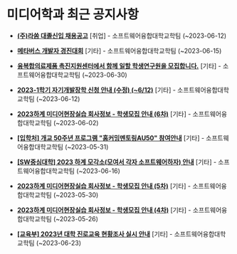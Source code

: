 # 미디어학과 최근 공지사항

* **[(주)라쏨 대졸신입 채용공고](https://media.ajou.ac.kr/media/board/board01.jsp?mode=view&amp;article_no=235454&amp;board_wrapper=%2Fmedia%2Fboard%2Fboard01.jsp&amp;pager.offset=0&amp;board_no=304)**
 [취업] - 소프트웨어융합대학교학팀 (~2023-06-12)

* **[메타버스 개발자 경진대회](https://media.ajou.ac.kr/media/board/board01.jsp?mode=view&amp;article_no=235407&amp;board_wrapper=%2Fmedia%2Fboard%2Fboard01.jsp&amp;pager.offset=0&amp;board_no=304)**
 [기타] - 소프트웨어융합대학교학팀 (~2023-06-15)

* **[융복합의료제품 촉진지원센터에서 함께 일할 학생연구원을 모집합니다.](https://media.ajou.ac.kr/media/board/board01.jsp?mode=view&amp;article_no=235396&amp;board_wrapper=%2Fmedia%2Fboard%2Fboard01.jsp&amp;pager.offset=0&amp;board_no=304)**
 [기타] - 소프트웨어융합대학교학팀 (~2023-06-30)

* **[2023-1학기 자기개발장학 신청 안내 (수정) (~6/12)﻿](https://media.ajou.ac.kr/media/board/board01.jsp?mode=view&amp;article_no=235393&amp;board_wrapper=%2Fmedia%2Fboard%2Fboard01.jsp&amp;pager.offset=0&amp;board_no=304)**
 [기타] - 소프트웨어융합대학교학팀 (~2023-06-12)

* **[2023하계 미디어현장실습 회사정보 - 학생모집 안내 (6차)](https://media.ajou.ac.kr/media/board/board01.jsp?mode=view&amp;article_no=235383&amp;board_wrapper=%2Fmedia%2Fboard%2Fboard01.jsp&amp;pager.offset=0&amp;board_no=304)**
 [기타] - 소프트웨어융합대학교학팀 (~2023-06-02)

* **[[입학처] 개교 50주년 프로그램 &quot;홈커밍멘토링AU50&quot; 참여안내](https://media.ajou.ac.kr/media/board/board01.jsp?mode=view&amp;article_no=235350&amp;board_wrapper=%2Fmedia%2Fboard%2Fboard01.jsp&amp;pager.offset=0&amp;board_no=304)**
 [기타] - 소프트웨어융합대학교학팀 (~2023-05-31)

* **[[SW중심대학] 2023 하계 모각소(모여서 각자 소프트웨어하자) 안내](https://media.ajou.ac.kr/media/board/board01.jsp?mode=view&amp;article_no=235320&amp;board_wrapper=%2Fmedia%2Fboard%2Fboard01.jsp&amp;pager.offset=0&amp;board_no=304)**
 [기타] - 소프트웨어융합대학교학팀 (~2023-06-16)

* **[2023하계 미디어현장실습 회사정보 - 학생모집 안내 (5차)](https://media.ajou.ac.kr/media/board/board01.jsp?mode=view&amp;article_no=235317&amp;board_wrapper=%2Fmedia%2Fboard%2Fboard01.jsp&amp;pager.offset=0&amp;board_no=304)**
 [기타] - 소프트웨어융합대학교학팀 (~2023-05-30)

* **[2023하계 미디어현장실습 회사정보 - 학생모집 안내 (4차)](https://media.ajou.ac.kr/media/board/board01.jsp?mode=view&amp;article_no=235273&amp;board_wrapper=%2Fmedia%2Fboard%2Fboard01.jsp&amp;pager.offset=0&amp;board_no=304)**
 [기타] - 소프트웨어융합대학교학팀 (~2023-05-26)

* **[[교육부] 2023년 대학 진로교육 현황조사 실시 안내](https://media.ajou.ac.kr/media/board/board01.jsp?mode=view&amp;article_no=235268&amp;board_wrapper=%2Fmedia%2Fboard%2Fboard01.jsp&amp;pager.offset=0&amp;board_no=304)**
 [기타] - 소프트웨어융합대학교학팀 (~2023-06-23)
